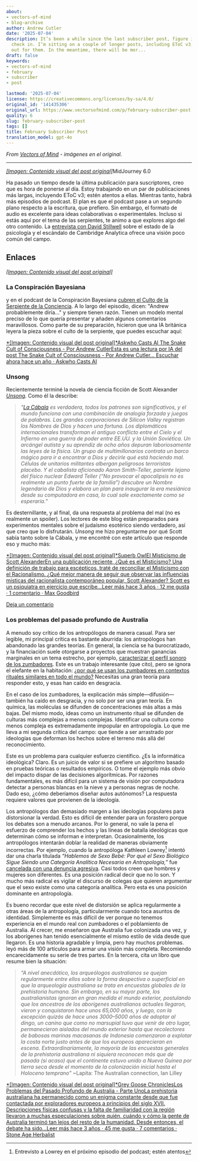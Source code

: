 ```yaml
---
about:
- vectors-of-mind
- blog-archive
author: Andrew Cutler
date: '2025-07-04'
description: It’s been a while since the last subscriber post, figure it’s time to
  check in. I’m sitting on a couple of longer posts, including EToC v3; keep an eye
  out for them. In the meantime, there will be mor...
draft: false
keywords:
- vectors-of-mind
- february
- subscriber
- post

lastmod: '2025-07-04'
license: https://creativecommons.org/licenses/by-sa/4.0/
original_id: '141435306'
original_url: https://www.vectorsofmind.com/p/february-subscriber-post
quality: 6
slug: february-subscriber-post
tags: []
title: February Subscriber Post
translation_model: gpt-4o
---
```


*From [Vectors of Mind](https://www.vectorsofmind.com/p/february-subscriber-post) - imágenes en el original.*

---

[*[Imagen: Contenido visual del post original]*](https://substackcdn.com/image/fetch/$s_!OPd9!,f_auto,q_auto:good,fl_progressive:steep/https%3A%2F%2Fsubstack-post-media.s3.amazonaws.com%2Fpublic%2Fimages%2F8fd42653-bd05-4fdb-ba68-f274746ea97c_2048x2048.png)MidJourney 6.0

Ha pasado un tiempo desde la última publicación para suscriptores, creo que es hora de ponerse al día. Estoy trabajando en un par de publicaciones más largas, incluyendo EToC v3; estén atentos a ellas. Mientras tanto, habrá más episodios de podcast. El plan es que el podcast pase a un segundo plano respecto a la escritura, que prefiero. Sin embargo, el formato de audio es excelente para ideas colaborativas o experimentales. Incluso si estás aquí por el tema de las serpientes, te animo a que explores algo del otro contenido. La [entrevista con David Stillwell](https://www.vectorsofmind.com/p/david-stillwell-4) sobre el estado de la psicología y el escándalo de Cambridge Analytica ofrece una visión poco común del campo.

## Enlaces

[*[Imagen: Contenido visual del post original]*](https://substackcdn.com/image/fetch/$s_!7uXO!,f_auto,q_auto:good,fl_progressive:steep/https%3A%2F%2Fsubstack-post-media.s3.amazonaws.com%2Fpublic%2Fimages%2Fd97f7049-fab7-4c99-a9ab-5531cc4f9cca_1344x896.png)

### La Conspiración Bayesiana

y en el podcast de la Conspiración Bayesiana [cubren el Culto de la Serpiente de la Conciencia](https://www.thebayesianconspiracy.com/2024/02/205-the-snake-cult-of-consciousness/). A lo largo del episodio, dicen: "Andrew probablemente diría..." y siempre tienen razón. Tienen un modelo mental preciso de lo que quería presentar y añaden algunos comentarios maravillosos. Como parte de su preparación, hicieron que una IA británica leyera la pieza sobre el culto de la serpiente, que puedes escuchar aquí:

[*[Imagen: Contenido visual del post original]*Askwho Casts AI The Snake Cult of Consciousness - Por Andrew CutlerEsta es una lectura por IA del post The Snake Cult of Consciousness - Por Andrew Cutler… Escuchar ahora hace un año · Askwho Casts AI](https://askwhocastsai.substack.com/p/the-snake-cult-of-consciousness-by?utm_source=substack&utm_campaign=post_embed&utm_medium=web)

### Unsong

Recientemente terminé la novela de ciencia ficción de Scott Alexander _[Unsong](https://unsongbook.com/)_. Como él la describe:

> _“[La Cábala](https://en.wikipedia.org/wiki/Kabbalah) es verdadera, todos los patrones son significativos, y el mundo funciona con una combinación de analogía forzada y juegos de palabras. Las grandes corporaciones de Silicon Valley registran los Nombres de Dios y hacen una fortuna. Los diplomáticos internacionales transforman el antiguo conflicto entre el Cielo y el Infierno en una guerra de poder entre EE.UU. y la Unión Soviética. Un arcángel autista y su aprendiz de ocho años depuran laboriosamente las leyes de la física. Un grupo de multimillonarios contrata un barco mágico para ir a encontrar a Dios y decirle qué está haciendo mal. Células de unitarios militantes albergan peligrosos terroristas placebo. Y el cabalista aficionado Aaron Smith-Teller, pariente lejano del físico nuclear Edward Teller (“No provocar el apocalipsis no es realmente un punto fuerte de la familia”) descubre un Nombre legendario de Dios y elabora un plan para inaugurar la era mesiánica desde su computadora en casa, lo cual sale exactamente como se esperaría.”_

Es desternillante, y al final, da una respuesta al problema del mal (no es realmente un spoiler). Los lectores de este blog están preparados para experimentos mentales sobre el judaísmo esotérico siendo verdadero, así que creo que lo disfrutarán. _Unsong_ me hizo preguntarme por qué Scott sabía tanto sobre la Cábala, y me encontré con este artículo que responde eso y mucho más:

[*[Imagen: Contenido visual del post original]*Superb OwlEl Misticismo de Scott AlexanderEn una publicación reciente, ¿Qué es el Misticismo? Una definición de trabajo para escépticos, traté de reconciliar el Misticismo con el Racionalismo. ¿Qué mejor manera de seguir que observar las influencias místicas del racionalista contemporáneo popular, Scott Alexander? Scott es un psiquiatra en ejercicio que escribe…Leer más hace 3 años · 12 me gusta · 1 comentario · Max Goodbird](https://superbowl.substack.com/p/the-mysticism-of-scott-alexander?utm_source=substack&utm_campaign=post_embed&utm_medium=web)

[Deja un comentario](https://www.vectorsofmind.com/p/february-subscriber-post/comments)

### Los problemas del pasado profundo de Australia

A menudo soy crítico de los antropólogos de manera casual. Para ser legible, mi principal crítica es bastante aburrida: los antropólogos han abandonado las grandes teorías. En general, la ciencia se ha burocratizado, y la financiación suele otorgarse a proyectos que muestran ganancias marginales en un tema estrecho, por ejemplo, [caracterizar el perfil sonoro de los zumbadores](https://web.archive.org/web/20230606053449/https://www.wits.ac.za/news/latest-news/opinion/2019/2019-08/how-our-african-ancestors-made-sound-in-the-stone-age.html). Este es un trabajo interesante (que cito), pero se ignora el elefante en la habitación: [¿por qué se usan los zumbadores en contextos rituales similares en todo el mundo?](https://www.vectorsofmind.com/i/136623669/bullroarer-totem-of-the-diffusionists) Necesitas una gran teoría para responder esto, y esas han caído en desgracia.

En el caso de los zumbadores, la explicación más simple—difusión—también ha caído en desgracia, y no solo por ser una gran teoría. En química, las moléculas se difunden de concentraciones más altas a más bajas. Del mismo modo, ideas como un instrumento ritual se difunden de culturas más complejas a menos complejas. Identificar una cultura como menos compleja es extremadamente impopular en antropología. Lo que me lleva a mi segunda crítica del campo: que tiende a ser arrastrado por ideologías que deforman los hechos sobre el terreno más allá del reconocimiento.

Este es un problema para cualquier esfuerzo científico. ¿Es la informática ideológica? Claro. Es un juicio de valor si se prefiere un algoritmo basado en pruebas teóricas o resultados empíricos. O tome el ejemplo más obvio del impacto dispar de las decisiones algorítmicas. Por razones fundamentales, es más difícil para un sistema de visión por computadora detectar a personas blancas en la nieve y a personas negras de noche. Dado eso, ¿cómo deberíamos diseñar autos autónomos? La respuesta requiere valores que provienen de la ideología.

Los antropólogos dan demasiado margen a las ideologías populares para distorsionar la verdad. Esto es difícil de entender para un forastero porque los debates son a menudo arcanos. Por lo general, no vale la pena el esfuerzo de comprender los hechos y las líneas de batalla ideológicas que determinan cómo se informan e interpretan. Ocasionalmente, los antropólogos intentarán doblar la realidad de maneras obviamente incorrectas. Por ejemplo, cuando la antropóloga Kathleen Lowrey[^1] intentó dar una charla titulada _“Hablemos de Sexo Bebé: Por qué el Sexo Biológico Sigue Siendo una Categoría Analítica Necesaria en Antropología,”_ fue [cancelada con una denuncia agresiva](https://www.nytimes.com/2023/09/30/us/anthropology-panel-sex-binary-gender-kathleen-lowery.html). Casi todos creen que hombres y mujeres son diferentes. Es una posición radical decir que no lo son. Y mucho más radical es vigilar el discurso de colegas que quieren argumentar que el sexo existe como una categoría analítica. Pero esta es una posición dominante en antropología.

Es bueno recordar que este nivel de distorsión se aplica regularmente a otras áreas de la antropología, particularmente cuando toca asuntos de identidad. Simplemente es más difícil de ver porque no tenemos experiencia en el mundo real con zumbadores o el poblamiento de Australia. Al crecer, me enseñaron que Australia fue colonizada una vez, y los aborígenes han tenido esencialmente el mismo estilo de vida desde que llegaron. Es una historia agradable y limpia, pero hay muchos problemas.  leyó más de 100 artículos para armar una visión más completa. Recomiendo encarecidamente su serie de tres partes. En la tercera, cita un libro que resume bien la situación:

> _“A nivel anecdótico, los arqueólogos australianos se quejan regularmente entre ellos sobre la forma despectiva o superficial en que la arqueología australiana se trata en encuestas globales de la prehistoria humana. Sin embargo, en su mayor parte, los australianistas ignoran en gran medida el mundo exterior, postulando que los ancestros de los aborígenes australianos actuales llegaron, vieron y conquistaron hace unos 65,000 años, y luego, con la excepción quizás de hace unos 3000–5000 años de adoptar al dingo, un canino que como no marsupial tuvo que venir de otro lugar, permanecieron aislados del mundo exterior hasta que recolectores de babosas marinas macasanas de Indonesia comenzaron a explotar la costa norte justo antes de que los europeos aparecieran en escena. Extraordinariamente, la mayoría de las encuestas generales de la prehistoria australiana ni siquiera reconocen más que de pasada (si acaso) que el continente estuvo unido a Nueva Guinea por tierra seca desde el momento de la colonización inicial hasta el Holoceno temprano”_ ~Lapita: The Australian connection, Ian Lilley

[*[Imagen: Contenido visual del post original]*Grey Goose ChroniclesLos Problemas del Pasado Profundo de Australia - Parte UnoLa prehistoria australiana ha permanecido como un enigma constante desde que fue contactada por exploradores europeos a principios del siglo XVII. Descripciones físicas confusas y la falta de familiaridad con la región llevaron a muchas especulaciones sobre quién, cuándo y cómo la gente de Australia terminó tan lejos del resto de la humanidad. Desde entonces, el debate ha sido…Leer más hace 3 años · 45 me gusta · 7 comentarios · Stone Age Herbalist](https://www.stoneageherbalist.com/p/the-problems-of-australias-deep-past?utm_source=substack&utm_campaign=post_embed&utm_medium=web)

[^1]: Entrevisto a Lowrey en el próximo episodio del podcast; estén atentos